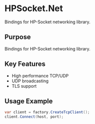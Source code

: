 # HPSocket.Net

Bindings for HP-Socket networking library.

## Purpose

Bindings for HP-Socket networking library.

## Key Features

- High performance TCP/UDP
- UDP broadcasting
- TLS support

## Usage Example

```csharp
var client = factory.CreateTcpClient();
client.Connect(host, port);
```
